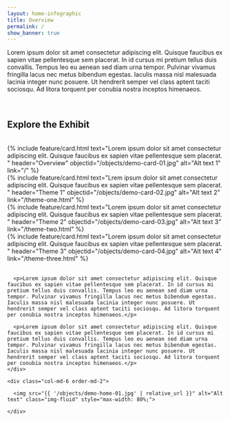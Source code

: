 ```yaml
---
layout: home-infographic
title: Overview
permalink: /
show_banner: true
---
```


Lorem ipsum dolor sit amet consectetur adipiscing elit. Quisque faucibus ex sapien vitae pellentesque sem placerat. In id cursus mi pretium tellus duis convallis. Tempus leo eu aenean sed diam urna tempor. Pulvinar vivamus fringilla lacus nec metus bibendum egestas. Iaculis massa nisl malesuada lacinia integer nunc posuere. Ut hendrerit semper vel class aptent taciti sociosqu. Ad litora torquent per conubia nostra inceptos himenaeos.

<br>

## Explore the Exhibit

<br>

<div class="container">
  <div class="row row-cols-1 row-cols-sm-2 row-cols-md-4 g-4">
    <div class="col">
      {% include feature/card.html text="Lorem ipsum dolor sit amet consectetur adipiscing elit. Quisque faucibus ex sapien vitae pellentesque sem placerat. " header="Overview" objectid="/objects/demo-card-01.jpg" alt="Alt text 1" link="/" %}
    </div>
    <div class="col">
      {% include feature/card.html text="Lrem ipsum dolor sit amet consectetur adipiscing elit. Quisque faucibus ex sapien vitae pellentesque sem placerat. " header="Theme 1" objectid="/objects/demo-card-02.jpg" alt="Alt text 2" link="/theme-one.html" %}
    </div>
    <div class="col">
      {% include feature/card.html text="Lorem ipsum dolor sit amet consectetur adipiscing elit. Quisque faucibus ex sapien vitae pellentesque sem placerat. " header="Theme 2" objectid="/objects/demo-card-03.jpg" alt="Alt text 3" link="/theme-two.html" %}
    </div>
    <div class="col">
      {% include feature/card.html text="Lorem ipsum dolor sit amet consectetur adipiscing elit. Quisque faucibus ex sapien vitae pellentesque sem placerat. " header="Theme 3" objectid="/objects/demo-card-04.jpg" alt="Alt text 4" link="/theme-three.html" %}
    </div>
  </div>
</div>

<br>

<div class="container my-5">
  <div class="row align-items-center">
    <div class="col-md-6 order-md-1">
    
      <p>Lorem ipsum dolor sit amet consectetur adipiscing elit. Quisque faucibus ex sapien vitae pellentesque sem placerat. In id cursus mi pretium tellus duis convallis. Tempus leo eu aenean sed diam urna tempor. Pulvinar vivamus fringilla lacus nec metus bibendum egestas. Iaculis massa nisl malesuada lacinia integer nunc posuere. Ut hendrerit semper vel class aptent taciti sociosqu. Ad litora torquent per conubia nostra inceptos himenaeos.</p>
      
      <p>Lorem ipsum dolor sit amet consectetur adipiscing elit. Quisque faucibus ex sapien vitae pellentesque sem placerat. In id cursus mi pretium tellus duis convallis. Tempus leo eu aenean sed diam urna tempor. Pulvinar vivamus fringilla lacus nec metus bibendum egestas. Iaculis massa nisl malesuada lacinia integer nunc posuere. Ut hendrerit semper vel class aptent taciti sociosqu. Ad litora torquent per conubia nostra inceptos himenaeos.</p>
    </div>

    <div class="col-md-6 order-md-2">

      <img src="{{ '/objects/demo-home-01.jpg' | relative_url }}" alt="Alt text" class="img-fluid" style="max-width: 80%;"> 

    </div>
  </div>
</div>